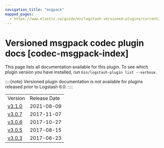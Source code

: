 ```yaml
---
navigation_title: "msgpack"
mapped_pages:
  - https://www.elastic.co/guide/en/logstash-versioned-plugins/current/codec-msgpack-index.html
---
```


# Versioned msgpack codec plugin docs [codec-msgpack-index]


This page lists all documentation available for this plugin.  To see which plugin version you have installed, run `bin/logstash-plugin list --verbose`.

::::{note}
Versioned plugin documentation is not available for plugins released prior to Logstash 6.0.
::::


|     |     |
| --- | --- |
| Version | Release Date |
| [v3.1.0](v3-1-0-plugins-codecs-msgpack.md) | 2021-08-09 |
| [v3.0.7](v3-0-7-plugins-codecs-msgpack.md) | 2017-11-07 |
| [v3.0.6](v3-0-6-plugins-codecs-msgpack.md) | 2017-10-27 |
| [v3.0.5](v3-0-5-plugins-codecs-msgpack.md) | 2017-08-15 |
| [v3.0.3](v3-0-3-plugins-codecs-msgpack.md) | 2017-06-23 |






